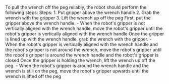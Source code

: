 To pull the wrench off the peg reliably, the robot should perform the following steps:
    Steps:  1. Put gripper above the wrench handle  2. Grab the wrench with the gripper  3. Lift the wrench up off the peg
    First, put the gripper above the wrench handle.
    - When the robot's gripper is not vertically aligned with the wrench handle, move the robot's gripper until the robot's gripper is vertically aligned with the wrench handle
    Once the gripper is lined up with the wrench handle, grab the wrench with the gripper.
    - When the robot's gripper is vertically aligned with the wrench handle and the robot's gripper is not around the wrench, move the robot's gripper until the robot's gripper is around the wrench handle and the robot's gripper is closed
    Once the gripper is holding the wrench, lift the wrench up off the peg.
    - When the robot's gripper is around the wrench handle and the wrench is still on the peg, move the robot's gripper upwards until the wrench is lifted off the peg